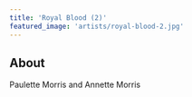 ```yaml
---
title: 'Royal Blood (2)'
featured_image: 'artists/royal-blood-2.jpg'
---
```


## About

Paulette Morris and  Annette Morris

